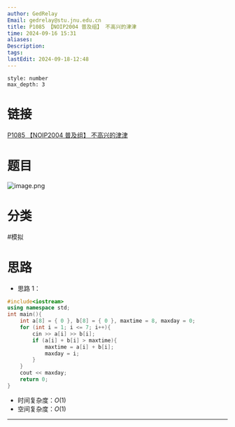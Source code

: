 ```yaml
---
author: GedRelay
Email: gedrelay@stu.jnu.edu.cn
title: P1085 【NOIP2004 普及组】 不高兴的津津
time: 2024-09-16 15:31
aliases: 
Description: 
tags: 
lastEdit: 2024-09-18-12:48
---
```


```toc
style: number
max_depth: 3
```

# 链接
[P1085 【NOIP2004 普及组】 不高兴的津津](https://www.luogu.com.cn/problem/P1085) 

# 题目
![image.png](https://ged-pic-bed.oss-cn-guangzhou.aliyuncs.com/img/202409161531532.png)


# 分类
#模拟 

# 思路
- 思路 1：


```cpp
#include<iostream>
using namespace std;
int main(){
	int a[8] = { 0 }, b[8] = { 0 }, maxtime = 8, maxday = 0;
	for (int i = 1; i <= 7; i++){
		cin >> a[i] >> b[i];
		if (a[i] + b[i] > maxtime){
			maxtime = a[i] + b[i];
			maxday = i;
		}
	}
	cout << maxday;
	return 0;
}
```


- 时间复杂度：${O\left( 1 \right)  }$ 
- 空间复杂度：${O\left( 1 \right)  }$ 


---

